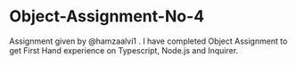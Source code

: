 # Object-Assignment-No-4
 Assignment given by @hamzaalvi1 . I have completed Object Assignment to get First Hand experience on Typescript, Node.js and Inquirer.
